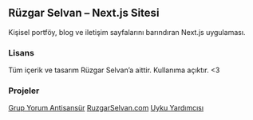 ## Rüzgar Selvan – Next.js Sitesi

Kişisel portföy, blog ve iletişim sayfalarını barındıran Next.js uygulaması.


### Lisans

Tüm içerik ve tasarım Rüzgar Selvan’a aittir. Kullanıma açıktır. <3

### Projeler

[Grup Yorum Antisansür](https://github.com/ruzgarselvan/Grup-Yorum-Antisansur)
[RuzgarSelvan.com](https://github.com/ruzgarselvan/ruzgarselvan)
[Uyku Yardımcısı](https://github.com/ruzgarselvan/uynu)

